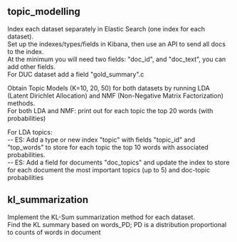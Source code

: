 ## topic_modelling

Index each dataset separately in Elastic Search (one index for each dataset). <br />
Set up the indexes/types/fields in Kibana, then use an API to send all docs to the index. <br />
At the minimum you will need two fields: "doc_id", and "doc_text", you can add other fields. <br />
For DUC dataset add a field "gold_summary".c

Obtain Topic Models (K=10, 20, 50) for both datasets by running LDA (Latent Dirichlet Allocation) and NMF (Non-Negative Matrix Factorization) methods. <br />
For both LDA and NMF: print out for each topic the top 20 words (with probabilities) <br />

For LDA topics: <br />
-- ES: Add a type or new index "topic" with fields "topic_id" and "top_words" to store for each topic the top 10 words with associated probabilities.  <br />
-- ES: Add a field for documents "doc_topics" and update the index to store for each document the most important topics (up to 5) and doc-topic probabilities  <br />

## kl_summarization

Implement the KL-Sum summarization method for each dataset. <br />
Find the KL summary based on words_PD; PD is a distribution proportional to counts of words in document

